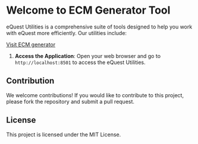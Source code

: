 # Welcome to ECM Generator Tool
eQuest Utilities is a comprehensive suite of tools designed to help you work with eQuest more efficiently. Our utilities include:

[Visit ECM generator](https://ecm-generator-edsglobal.streamlit.app/)

1. **Access the Application**:
    Open your web browser and go to `http://localhost:8501` to access the eQuest Utilities.

## Contribution

We welcome contributions! If you would like to contribute to this project, please fork the repository and submit a pull request.

## License

This project is licensed under the MIT License.

